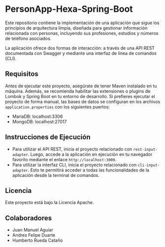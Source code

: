 # PersonApp-Hexa-Spring-Boot

Este repositorio contiene la implementación de una aplicación que sigue los principios de arquitectura limpia, diseñada para gestionar información relacionada con personas, incluyendo sus profesiones, estudios y números de teléfono asociados.

La aplicación ofrece dos formas de interacción: a través de una API REST documentada con Swagger y mediante una interfaz de línea de comandos (CLI).

## Requisitos

Antes de ejecutar este proyecto, asegúrate de tener Maven instalado en tu máquina. Además, se recomienda habilitar las extensiones o plugins de Lombok y Spring Boot en tu entorno de desarrollo. Si prefieres ejecutar el proyecto de forma manual, las bases de datos se configuran en los archivos `application.properties` con los siguientes puertos:

- MariaDB: localhost:3306
- MongoDB: localhost:27017

## Instrucciones de Ejecución

- Para utilizar el API REST, inicia el proyecto relacionado con `rest-input-adapter`. Luego, accede a la aplicación en ejecución en tu navegador favorito mediante el enlace `http://localhost:3000`.
- Para utilizar la interfaz CLI, inicia el proyecto relacionado con `cli-input-adapter`. Esto te permitirá acceder a todas las funcionalidades de la aplicación desde la terminal de comandos.

## Licencia

Este proyecto está bajo la Licencia Apache.

## Colaboradores

- Juan Manuel Aguiar
- Andres Felipe Duarte
- Humberto Rueda Cataño

